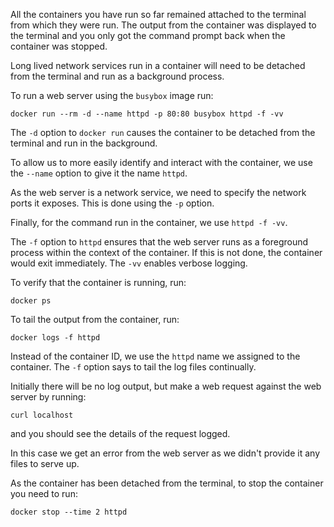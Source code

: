 All the containers you have run so far remained attached to the terminal from which they were run. The output from the container was displayed to the terminal and you only got the command prompt back when the container was stopped.

Long lived network services run in a container will need to be detached from the terminal and run as a background process.

To run a web server using the `busybox` image run:

```execute
docker run --rm -d --name httpd -p 80:80 busybox httpd -f -vv
```

The `-d` option to `docker run` causes the container to be detached from the terminal and run in the background.

To allow us to more easily identify and interact with the container, we use the `--name` option to give it the name `httpd`.

As the web server is a network service, we need to specify the network ports it exposes. This is done using the `-p` option.

Finally, for the command run in the container, we use `httpd -f -vv`.

The `-f` option to `httpd` ensures that the web server runs as a foreground process within the context of the container. If this is not done, the container would exit immediately. The `-vv` enables verbose logging.

To verify that the container is running, run:

```execute
docker ps
```

To tail the output from the container, run:

```execute
docker logs -f httpd
```

Instead of the container ID, we use the `httpd` name we assigned to the container. The `-f` option says to tail the log files continually.

Initially there will be no log output, but make a web request against the web server by running:

```execute-2
curl localhost
```

and you should see the details of the request logged.

In this case we get an error from the web server as we didn't provide it any files to serve up.

As the container has been detached from the terminal, to stop the container you need to run:

```execute-2
docker stop --time 2 httpd
```
